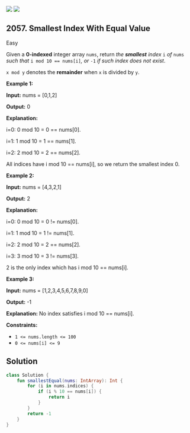 [![](https://img.shields.io/github/stars/javadev/LeetCode-in-Kotlin?label=Stars&style=flat-square)](https://github.com/javadev/LeetCode-in-Kotlin)
[![](https://img.shields.io/github/forks/javadev/LeetCode-in-Kotlin?label=Fork%20me%20on%20GitHub%20&style=flat-square)](https://github.com/javadev/LeetCode-in-Kotlin/fork)

## 2057\. Smallest Index With Equal Value

Easy

Given a **0-indexed** integer array `nums`, return _the **smallest** index_ `i` _of_ `nums` _such that_ `i mod 10 == nums[i]`_, or_ `-1` _if such index does not exist_.

`x mod y` denotes the **remainder** when `x` is divided by `y`.

**Example 1:**

**Input:** nums = [0,1,2]

**Output:** 0

**Explanation:**

i=0: 0 mod 10 = 0 == nums[0].

i=1: 1 mod 10 = 1 == nums[1].

i=2: 2 mod 10 = 2 == nums[2].

All indices have i mod 10 == nums[i], so we return the smallest index 0. 

**Example 2:**

**Input:** nums = [4,3,2,1]

**Output:** 2

**Explanation:**

i=0: 0 mod 10 = 0 != nums[0].

i=1: 1 mod 10 = 1 != nums[1].

i=2: 2 mod 10 = 2 == nums[2].

i=3: 3 mod 10 = 3 != nums[3].

2 is the only index which has i mod 10 == nums[i]. 

**Example 3:**

**Input:** nums = [1,2,3,4,5,6,7,8,9,0]

**Output:** -1

**Explanation:** No index satisfies i mod 10 == nums[i]. 

**Constraints:**

*   `1 <= nums.length <= 100`
*   `0 <= nums[i] <= 9`

## Solution

```kotlin
class Solution {
    fun smallestEqual(nums: IntArray): Int {
        for (i in nums.indices) {
            if (i % 10 == nums[i]) {
                return i
            }
        }
        return -1
    }
}
```